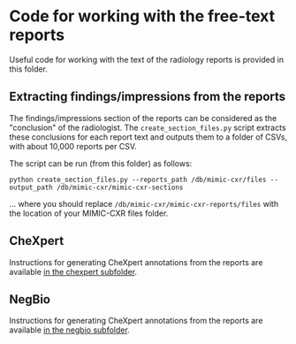 # Code for working with the free-text reports

Useful code for working with the text of the radiology reports is provided in this folder.

## Extracting findings/impressions from the reports

The findings/impressions section of the reports can be considered as the "conclusion" of the radiologist.
The `create_section_files.py` script extracts these conclusions for each report text and outputs them to a folder of CSVs, with about 10,000 reports per CSV.

The script can be run (from this folder) as follows:

`python create_section_files.py --reports_path /db/mimic-cxr/files --output_path /db/mimic-cxr/mimic-cxr-sections`

... where you should replace `/db/mimic-cxr/mimic-cxr-reports/files` with the location of your MIMIC-CXR files folder.

## CheXpert

Instructions for generating CheXpert annotations from the reports are available [in the chexpert subfolder](/txt/chexpert).

## NegBio

Instructions for generating CheXpert annotations from the reports are available [in the negbio subfolder](/txt/negbio).
